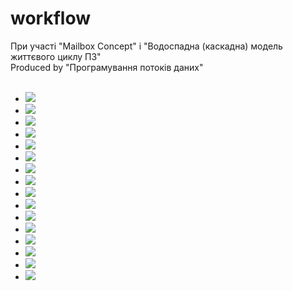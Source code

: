 # workflow

При участі "Mailbox Concept" і "Водоспадна (каскадна) модель життєвого циклу ПЗ"
<br>Produced by "Програмування потоків даних"
<br><br>
<ul>
  <li><a href="https://pin.it/7oc2o5h" target="_blank" title="https://dribbble.com/shots/12776916-Mailbox-Concept-Application"><img src="https://i.pinimg.com/564x/37/e7/52/37e7524c8e22c1d38740dd25800e3c04.jpg"></li>
  <li><a href="https://pin.it/1SY0gQl" target="_blank"><img src="https://i.pinimg.com/originals/f6/49/ad/f649ad1efa84ed862edfa35362020f2c.png"></li>
    
  <li><a href="https://pin.it/66XPpdq" target="_blank"><img src="https://i.pinimg.com/originals/e1/76/35/e176351009111d51deb56794cfbf1d8a.jpg"></li>
    

  <li><a href="https://pin.it/2JvGNHh" target="_blank" title="https://dribbble.com/shots/14144874-To-Do-List-App-pt-3"><img src="https://i.pinimg.com/564x/a1/d5/1b/a1d51b344065d9efd082c0690bce00e9.jpg"></li>
    
    
  <li><a href="https://pin.it/3GYspex" target="_blank"><img src="https://i.pinimg.com/originals/07/a1/4d/07a14d3deb5d688efd6d2c560942f0cb.jpg"></li>


  <li><a href="https://pin.it/3x1xiq2" target="_blank"><img src="https://i.pinimg.com/originals/57/2c/37/572c3737d441f8329265d139dd5a8bc0.gif"></li>


  <li><a href="https://pin.it/4t8cCLx" target="_blank" title="https://dribbble.com/shots/3688536-Nested-table-display"><img src="https://i.pinimg.com/564x/48/71/6a/48716af9b0d9ff0acb218d60f52d9f9e.jpg"></li>  


  <li><a href="https://pin.it/7zVLKtz" target="_blank" title="https://dribbble.com/shots/17285744-One-Design-System"><img src="https://i.pinimg.com/564x/47/13/0b/47130bc7c3049b7e9451a5553c2697ba.jpg"></li>  


  <li><a href="https://pin.it/61dL6wc" target="_blank" title="https://dribbble.com/shots/6725101-Fluent-Dark-UI"><img src="https://i.pinimg.com/originals/55/65/68/55656849eb062a8462dbd3ad77722d94.gif"></li>  
  
  <li><a href="https://pin.it/6Qi0hOc" target="_blank" title="https://dribbble.com/shots/5352658-Edit-User-Admin-Interface"><img src="https://i.pinimg.com/564x/f4/52/e6/f452e60deed096c8ded3d8edde140b93.jpg"></li>
    
  <li><a href="https://pin.it/4tT0v9c" target="_blank" title="https://dribbble.com/shots/7192152-Interactive-Organizational-Management"><img src="https://i.pinimg.com/564x/ca/57/1a/ca571adf43d340453b85284496b18277.jpg"></li> 

  <li><a href="https://pin.it/6U2c1XJ" target="_blank" title="https://www.behance.net/gallery/127387987/Farmly-One-stop-shop-SaaS-tool-for-farmers"><img src="https://i.pinimg.com/564x/9a/36/93/9a3693736de163d169b9aa274a2c017e.jpg"></li> 
    
  <li><a href="https://pin.it/4r8z9Bv" target="_blank" title="https://pbs.twimg.com/media/FLqbfnOX0Ac0sUn?format=jpg&name=large"><img src="https://i.pinimg.com/564x/29/ec/8b/29ec8bc426328ddafce3378aa24633cf.jpg"></li> 
 
  
  <li><a href="https://pin.it/69T19Sg" target="_blank" title="https://webkid.io/blog/datablocks-node-based-editor-data-processing-visualization/"><img src="https://i.pinimg.com/564x/8c/5f/ae/8c5fae62db487007148f47ce9b305a03.jpg"></li> 
  
  
  <li><a href="https://pin.it/76PUXNn" target="_blank" title="https://dribbble.com/shots/5806161-Magic-Scenario"><img src="https://i.pinimg.com/564x/15/b5/fc/15b5fc53f717aa1dcb7dd02945aa85ad.jpg"></li> 
  
  <li><a href="https://pin.it/3PQB1Qj" target="_blank" title="https://dribbble.com/shots/17796734-Minimal-Sidebar-Navigation-02"><img src="https://i.pinimg.com/564x/94/f3/81/94f38112dea712c11ca5cd0a324a7094.jpg"></li> 
    
</ul>
